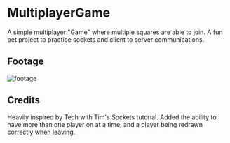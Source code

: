 # MultiplayerGame
A simple multiplayer "Game" where multiple squares are able to join. A fun pet project to practice sockets and client to server communications.

## Footage
![footage](https://gyazo.com/a1a4791ae7181df1e813679e97ba1a58)

## Credits
Heavily inspired by Tech with Tim's Sockets tutorial. Added the ability to have more than one player on at a time, and a player being redrawn correctly when leaving.